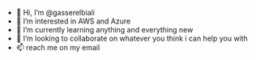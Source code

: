- 👋 Hi, I’m @gasserelbiali
- 👀 I’m interested in AWS and Azure
- 🌱 I’m currently learning anything and everything new
- 💞️ I’m looking to collaborate on whatever you think i can help you with 
- 📫 reach me on my email

<!---
gasserelbiali/gasserelbiali is a ✨ special ✨ repository because its `README.md` (this file) appears on your GitHub profile.
You can click the Preview link to take a look at your changes.
--->
